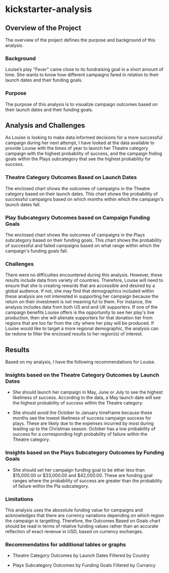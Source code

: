# kickstarter-analysis

## Overview of the Project

The overview of the project defines the purpose and background of this analysis.

### Background

Louise’s play "Fever" came close to its fundraising goal in a short amount of time. She wants to know how different campaigns fared in relation to their launch dates and their funding goals. 

### Purpose
The purpose of this analysis is to visualize campaign outcomes based on their launch dates and their funding goals.

## Analysis and Challenges

As Louise is looking to make data informed decisions for a more successful campaign during her next attempt, I have looked at the data available to provide Louise with the times of year to launch her Theatre category campaign with the highest probability of success, and the campaign fnding goals within the Plays subcategory that see the highest probability for success.

### Theatre Category Outcomes Based on Launch Dates

The enclosed chart shows the outcomes of campaigns in the Theatre category based on their launch dates. This chart shows the probability of successful campaigns based on which months within which the campaign's launch dates fall.

### Play Subcategory Outcomes based on Campaign Funding Goals

The enclosed chart shows the outcomes of campaigns in the Plays subcategory based on their funding goals. This chart shows the probability of successful and failed campaigns based on what range within which the campaign's funding goals fall.

### Challenges
There were no difficulties encountered during this analysis. However, these results include data from variety of countries. Therefore, Louise will need to ensure that she is creating rewards that are accessible and desired by a global audience. If not, she may find that demographics included within these analysis are not interested in supporting her campaign because the return on their investment is not meaning ful to them. For instance, the analysis includes data from both US and and UK supporters. If one of the campaign benefits Louise offers is the opportunity to see her play's live production, then she will alienate supporters for that donation tier from regions that are too far from the city where her play will be produced. If Louise would like to target a more regional demographic, the analysis can be redone to filter the enclosed results to her region(s) of interest. 

## Results

Based on my analysis, I have the following recommendations for Louise.

### Insights based on the Theatre Category Outcomes by Launch Dates

* She should launch her campaign in May, June or July to see the highest likeliness of success. According to the data, a May launch date will see the highest probability of success within the Theatre category.

* She should avoid the October to January timeframe because these months see the lowest likeliness of success campaign success for plays. These are likely due to the expenses incurred by most during leading up to the Christmas season. October has a low probability of success for a corresponding high probability of failure within the Theatre category.

### Insights based on the Plays Subcategory Outcomes by Funding Goals

* She should set her campaign funding goal to be ether less than $15,000.00 or $33,000.00 and $42,000.00. These are funding goal ranges where the probability of success are greater than the probability of failure within the Pla subcategory. 

### Limitations

This analysis uses the abosolute funding value for campaigns and acknowledges that there are currency variations depending on which region the campaign is targetting. Therefore, the Outcomes Based on Goals chart should be read in terms of relative funding values rather than an accurate reflection of exact revenue in USD, based on currency exchanges.

### Recommendatins for additional tables or graphs

* Theatre Category Outcomes by Launch Dates Filtered by Country

* Plays Subcategory Outcomes by Funding Goals Filtered by Currancy



